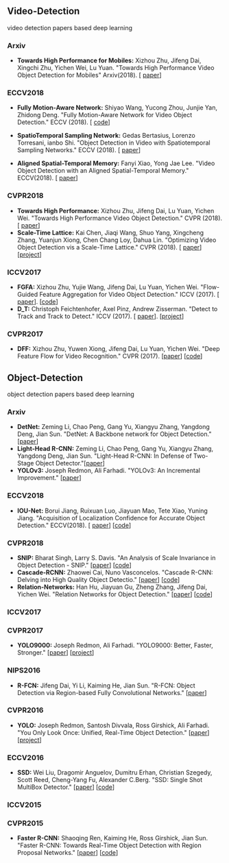 ## Video-Detection
video detection papers based deep learning


### Arxiv
* **Towards High Performance for Mobiles:** Xizhou Zhu, Jifeng Dai, Xingchi Zhu, Yichen Wei, Lu Yuan.
  "Towards High Performance Video Object Detection for Mobiles" Arxiv(2018). [
  [paper](https://arxiv.org/pdf/1804.05830.pdf)]
  
### ECCV2018
* **Fully Motion-Aware Network:** Shiyao Wang, Yucong Zhou, Junjie Yan, Zhidong Deng.
  "Fully Motion-Aware Network for Video Object Detection." ECCV (2018). [
  [code](https://github.com/wangshy31/MANet_for_Video_Object_Detection.git)]
  
* **SpatioTemporal Sampling Network:** Gedas Bertasius, Lorenzo Torresani, ianbo Shi.
  "Object Detection in Video with Spatiotemporal Sampling Networks." ECCV (2018). [
  [paper](https://arxiv.org/pdf/1803.05549.pdf)]
  
* **Aligned Spatial-Temporal Memory:** Fanyi Xiao, Yong Jae Lee.
  "Video Object Detection with an Aligned Spatial-Temporal Memory." ECCV(2018). [
  [paper](https://arxiv.org/abs/1712.06317)]

### CVPR2018
* **Towards High Performance:** Xizhou Zhu, Jifeng Dai, Lu Yuan, Yichen Wei.
  "Towards High Performance Video Object Detection." CVPR (2018). [
  [paper](https://arxiv.org/abs/1711.11577)]
* **Scale-Time Lattice:** Kai Chen, Jiaqi Wang, Shuo Yang, Xingcheng Zhang, Yuanjun Xiong, Chen Chang Loy, Dahua Lin.
  "Optimizing Video Object Detection vis a Scale-Time Lattice." CVPR (2018). [
  [paper](http://mmlab.ie.cuhk.edu.hk/projects/ST-Lattice/ST-Lattice.pdf)] [[project](http://mmlab.ie.cuhk.edu.hk/projects/ST-Lattice/)]
### ICCV2017
* **FGFA:** Xizhou Zhu, Yujie Wang, Jifeng Dai, Lu Yuan, Yichen Wei.
  "Flow-Guided Feature Aggregation for Video Object Detection." ICCV (2017). [
  [paper](https://arxiv.org/abs/1703.10025)]. [[code](https://github.com/msracver/Flow-Guided-Feature-Aggregation)]
* **D_T:** Christoph Feichtenhofer, Axel Pinz, Andrew Zisserman.
  "Detect to Track and Track to Detect." ICCV (2017). [
  [paper](http://www.robots.ox.ac.uk/~vgg/publications/2017/Feichtenhofer17/feichtenhofer17.pdf)]. [[project](http://www.robots.ox.ac.uk/~vgg/research/detect-track/)]
### CVPR2017
* **DFF:** Xizhou Zhu, Yuwen Xiong, Jifeng Dai, Lu Yuan, Yichen Wei.
  "Deep Feature Flow for Video Recognition." CVPR (2017). [[paper](https://arxiv.org/abs/1611.07715)] [[code](https://github.com/msracver/Deep-Feature-Flow)]


## Object-Detection
object detection papers based deep learning
### Arxiv
* **DetNet:** Zeming Li, Chao Peng, Gang Yu, Xiangyu Zhang, Yangdong Deng, Jian Sun.
  "DetNet: A Backbone network for Object Detection." [[paper](https://arxiv.org/pdf/1804.06215.pdf)]
* **Light-Head R-CNN:** Zeming Li, Chao Peng, Gang Yu, Xiangyu Zhang, Yangdong Deng, Jian Sun.
  "Light-Head R-CNN: In Defense of Two-Stage Object Detector."[[paper](https://arxiv.org/abs/1711.07264)]
* **YOLOv3:** Joseph Redmon, Ali Farhadi.
  "YOLOv3: An Incremental Improvement." [[paper](https://pjreddie.com/media/files/papers/YOLOv3.pdf)]
  
### ECCV2018
* **IOU-Net:** Borui Jiang, Ruixuan Luo, Jiayuan Mao, Tete Xiao, Yuning Jiang.
  "Acquisition of Localization Confidence for Accurate Object Detection." ECCV(2018). [
  [paper](https://arxiv.org/pdf/1807.11590.pdf)] [[code](https://github.com/vacancy/PreciseRoIPooling)]
  
### CVPR2018
* **SNIP:** Bharat Singh, Larry S. Davis.
  "An Analysis of Scale Invariance in Object Detection - SNIP." [[paper](https://arxiv.org/pdf/1711.08189.pdf)] [[code](https://github.com/bharatsingh430/snip)]
 * **Cascade-RCNN:** Zhaowei Cai, Nuno Vasconcelos.
   "Cascade R-CNN: Delving into High Quality Object Detectio." [[paper](https://arxiv.org/pdf/1712.00726.pdf)] [[code](https://github.com/zhaoweicai/cascade-rcnn)]
 * **Relation-Networks:** Han Hu, Jiayuan Gu, Zheng Zhang, Jifeng Dai, Yichen Wei.
   "Relation Networks for Object Detection." [[paper](https://arxiv.org/pdf/1711.11575.pdf)] [[code](https://github.com/msracver/Relation-Networks-for-Object-Detection)]

### ICCV2017

### CVPR2017
* **YOLO9000:** Joseph Redmon, Ali Farhadi.
  "YOLO9000: Better, Faster, Stronger." [[paper](https://arxiv.org/abs/1612.08242)] [[project](https://pjreddie.com/publications/)]
### NIPS2016
* **R-FCN:** Jifeng Dai, Yi Li, Kaiming He, Jian Sun.
  "R-FCN: Object Detection via Region-based Fully Convolutional Networks." [[paper](https://arxiv.org/abs/1605.06409)]

### CVPR2016
* **YOLO:** Joseph Redmon, Santosh Divvala, Ross Girshick, Ali Farhadi.
  "You Only Look Once: Unified, Real-Time Object Detection." [[paper](https://arxiv.org/abs/1506.02640)] [[project](https://pjreddie.com/publications/)]
### ECCV2016
* **SSD:** Wei Liu, Dragomir Anguelov, Dumitru Erhan, Christian Szegedy, Scott Reed, Cheng-Yang Fu, Alexander C.Berg.
  "SSD: Single Shot MultiBox Detector." [[paper](https://arxiv.org/abs/1512.02325)] [[code](https://github.com/weiliu89/caffe/tree/ssd)]

### ICCV2015

### CVPR2015
* **Faster R-CNN:** Shaoqing Ren, Kaiming He, Ross Girshick, Jian Sun.
  "Faster R-CNN: Towards Real-Time Object Detection with Region Proposal Networks." [[paper](https://arxiv.org/abs/1506.01497)] [[code](https://github.com/rbgirshick/py-faster-rcnn)]



